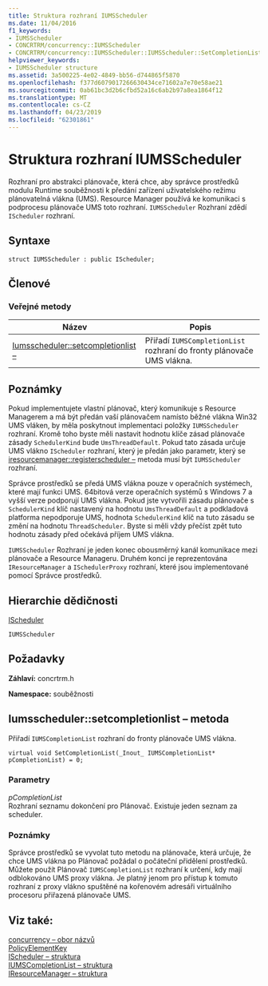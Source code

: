 ```yaml
---
title: Struktura rozhraní IUMSScheduler
ms.date: 11/04/2016
f1_keywords:
- IUMSScheduler
- CONCRTRM/concurrency::IUMSScheduler
- CONCRTRM/concurrency::IUMSScheduler::IUMSScheduler::SetCompletionList
helpviewer_keywords:
- IUMSScheduler structure
ms.assetid: 3a500225-4e02-4849-bb56-d744865f5870
ms.openlocfilehash: f377d6079017266630434ce71602a7e70e58ae21
ms.sourcegitcommit: 0ab61bc3d2b6cfbd52a16c6ab2b97a8ea1864f12
ms.translationtype: MT
ms.contentlocale: cs-CZ
ms.lasthandoff: 04/23/2019
ms.locfileid: "62301861"
---
```

# <a name="iumsscheduler-structure"></a>Struktura rozhraní IUMSScheduler

Rozhraní pro abstrakci plánovače, která chce, aby správce prostředků modulu Runtime souběžnosti k předání zařízení uživatelského režimu plánovatelná vlákna (UMS). Resource Manager používá ke komunikaci s podprocesu plánovače UMS toto rozhraní. `IUMSScheduler` Rozhraní zdědí `IScheduler` rozhraní.

## <a name="syntax"></a>Syntaxe

```
struct IUMSScheduler : public IScheduler;
```

## <a name="members"></a>Členové

### <a name="public-methods"></a>Veřejné metody

|Název|Popis|
|----------|-----------------|
|[Iumsscheduler::setcompletionlist –](#setcompletionlist)|Přiřadí `IUMSCompletionList` rozhraní do fronty plánovače UMS vlákna.|

## <a name="remarks"></a>Poznámky

Pokud implementujete vlastní plánovač, který komunikuje s Resource Managerem a má být předán vaší plánovačem namísto běžné vlákna Win32 UMS vláken, by měla poskytnout implementaci položky `IUMSScheduler` rozhraní. Kromě toho byste měli nastavit hodnotu klíče zásad plánovače zásady `SchedulerKind` bude `UmsThreadDefault`. Pokud tato zásada určuje UMS vlákno `IScheduler` rozhraní, který je předán jako parametr, který se [iresourcemanager::registerscheduler –](iresourcemanager-structure.md#registerscheduler) metoda musí být `IUMSScheduler` rozhraní.

Správce prostředků se předá UMS vlákna pouze v operačních systémech, které mají funkci UMS. 64bitová verze operačních systémů s Windows 7 a vyšší verze podporují UMS vlákna. Pokud jste vytvořili zásadu plánovače s `SchedulerKind` klíč nastavený na hodnotu `UmsThreadDefault` a podkladová platforma nepodporuje UMS, hodnota `SchedulerKind` klíč na tuto zásadu se změní na hodnotu `ThreadScheduler`. Byste si měli vždy přečíst zpět tuto hodnotu zásady před očekává příjem UMS vlákna.

`IUMSScheduler` Rozhraní je jeden konec obousměrný kanál komunikace mezi plánovače a Resource Manageru. Druhém konci je reprezentována `IResourceManager` a `ISchedulerProxy` rozhraní, které jsou implementované pomocí Správce prostředků.

## <a name="inheritance-hierarchy"></a>Hierarchie dědičnosti

[IScheduler](ischeduler-structure.md)

`IUMSScheduler`

## <a name="requirements"></a>Požadavky

**Záhlaví:** concrtrm.h

**Namespace:** souběžnosti

##  <a name="setcompletionlist"></a>  Iumsscheduler::setcompletionlist – metoda

Přiřadí `IUMSCompletionList` rozhraní do fronty plánovače UMS vlákna.

```
virtual void SetCompletionList(_Inout_ IUMSCompletionList* pCompletionList) = 0;
```

### <a name="parameters"></a>Parametry

*pCompletionList*<br/>
Rozhraní seznamu dokončení pro Plánovač. Existuje jeden seznam za scheduler.

### <a name="remarks"></a>Poznámky

Správce prostředků se vyvolat tuto metodu na plánovače, která určuje, že chce UMS vlákna po Plánovač požádal o počáteční přidělení prostředků. Můžete použít Plánovač `IUMSCompletionList` rozhraní k určení, kdy mají odblokováno UMS proxy vlákna. Je platný jenom pro přístup k tomuto rozhraní z proxy vlákno spuštěné na kořenovém adresáři virtuálního procesoru přiřazená plánovače UMS.

## <a name="see-also"></a>Viz také:

[concurrency – obor názvů](concurrency-namespace.md)<br/>
[PolicyElementKey](concurrency-namespace-enums.md)<br/>
[IScheduler – struktura](ischeduler-structure.md)<br/>
[IUMSCompletionList – struktura](iumscompletionlist-structure.md)<br/>
[IResourceManager – struktura](iresourcemanager-structure.md)
